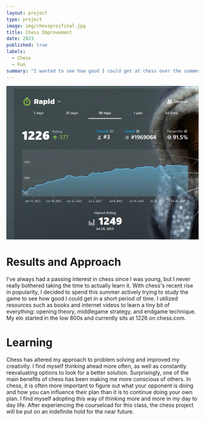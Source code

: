 ```yaml
---
layout: project
type: project
image: img/chessprojfinal.jpg
title: Chess Improvement
date: 2023
published: true
labels:
  - Chess
  - Fun
summary: "I wanted to see how good I could get at chess over the summer."
---
```

![A screenshot of my elo and elo changes.](../img/chessscreenshot.JPG)

# Results and Approach
I've always had a passing interest in chess since I was young, but I never really bothered taking the time to actually learn it. With chess's recent rise in popularity, I decided to spend this summer actively trying to study the game to see how good I could get in a short period of time. I utilized resources such as books and internet videos to learn a tiny bit of everything: opening theory, middlegame strategy, and endgame technique. My elo started in the low 800s and currently sits at 1226 on chess.com. 

# Learning
Chess has altered my approach to problem solving and improved my creativity. I find myself thinking ahead more often, as well as constantly reevaluating options to look for a better solution. Surprisingly, one of the main benefits of chess has been making me more conscious of others. In chess, it is often more important to figure out what your opponent is doing and how you can influence their plan than it is to continue doing your own plan. I find myself adopting this way of thinking more and more in my day to day life. After experiencing the courseload for this class, the chess project will be put on an indefinite hold for the near future. 
